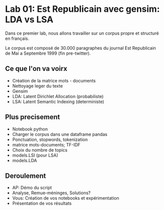 # Lab 01: Est Republicain avec gensim: LDA vs LSA


Dans ce premier lab, nous allons travailler sur un corpus propre et structuré en français.

Le corpus est composé de 30.000 paragraphes du journal Est Republicain de Mai a Septembre 1999 (fin pre-twitter).

## Ce que l'on va voirx

* Création de la matrice mots - documents
* Nettoyage leger du texte
* Gensim
* LDA: Latent Dirichlet Allocation (probabiliste)
* LSA: Latent Semantic Indexing (deterministe)

## Plus precisement

* Notebook python
* Charger le corpus dans une dataframe pandas
* Ponctuation, stopwords, tokenization
* matrice mots-documents; TF-IDF
* Choix du nombre de topics
* models.LSI (pour LSA)
* models.LDA

## Deroulement

* AP: Démo du script
* Analyse, Remue-méninges, Solutions?
* Vous: Création de vos notebooks et expérimentation
* Présentation de vos résultats
